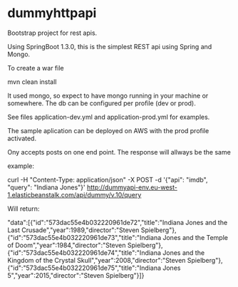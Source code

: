 # dummyhttpapi
Bootstrap project for rest apis.

Using SpringBoot 1.3.0, this is the simplest REST api using Spring and Mongo.

To create a war file

mvn clean install

It used mongo, so expect to have mongo running in your machine or somewhere. The db can be configured per profile (dev or prod).

See files application-dev.yml and application-prod.yml for examples.

The sample aplication can be deployed on AWS with the prod profile activated. 

Ony accepts posts on one end point. The response will allways be the same

example:

curl -H "Content-Type: application/json" -X POST -d '{"api": "imdb", "query": "Indiana Jones"}' http://dummyapi-env.eu-west-1.elasticbeanstalk.com/api/dummy/v.10/query

Will return:

"data":[{"id":"573dac55e4b032220961de72","title":"Indiana Jones and the Last Crusade","year":1989,"director":"Steven Spielberg"},{"id":"573dac55e4b032220961de73","title":"Indiana Jones and the Temple of Doom","year":1984,"director":"Steven Spielberg"},{"id":"573dac55e4b032220961de74","title":"Indiana Jones and the Kingdom of the Crystal Skull","year":2008,"director":"Steven Spielberg"},{"id":"573dac55e4b032220961de75","title":"Indiana Jones 5","year":2015,"director":"Steven Spielberg"}]}




